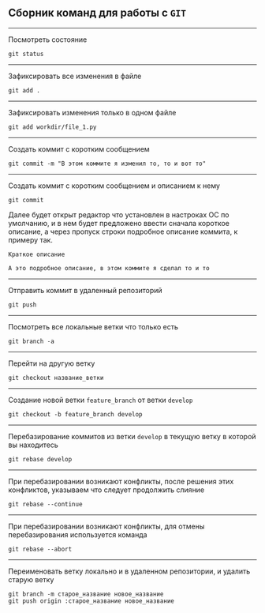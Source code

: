 Сборник команд для работы с `GIT`
---
---

Посмотреть состояние 

    git status

---
Зафиксировать все изменения в файле

    git add .

---
Зафиксировать изменения только в одном файле

    git add workdir/file_1.py

---
Создать коммит с коротким сообщением

    git commit -m "В этом коммите я изменил то, то и вот то"

---
Создать коммит с коротким сообщением и описанием к нему

    git commit 

Далее будет открыт редактор что установлен в настроках ОС по умолчанию,
и в нем будет предложено ввести сначала короткое описание, а через пропуск 
строки подробное описание коммита, к примеру так.

    Краткое описание

    А это подробное описание, в этом коммите я сделал то и то

---
Отправить коммит в удаленный репозиторий

    git push

---
Посмотреть все локальные ветки что только есть

    git branch -a

---
Перейти на другую ветку

    git checkout название_ветки

---
Создание новой ветки `feature_branch` от ветки `develop`

    git checkout -b feature_branch develop

---
Перебазирование коммитов из ветки `develop` в текущую ветку в которой вы
находитесь

    git rebase develop

---
При перебазировании возникают конфликты, после решения этих конфликтов,
указываем что следует продолжить слияние

    git rebase --continue

---
При перебазировании возникают конфликты, для отмены перебазирования 
используется команда

    git rebase --abort

---
Переименовать ветку локально и в удаленном репозитории, и удалить старую ветку

    git branch -m старое_название новое_название
    git push origin :старое_название новое_название
